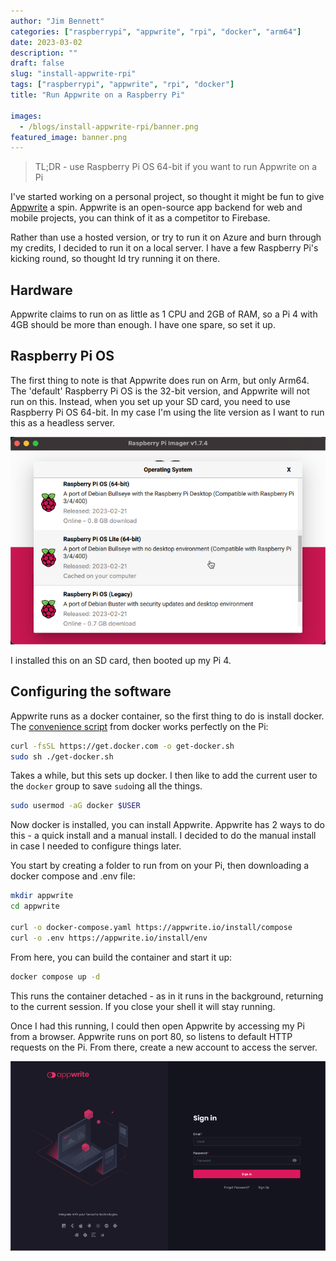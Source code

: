 ```yaml
---
author: "Jim Bennett"
categories: ["raspberrypi", "appwrite", "rpi", "docker", "arm64"]
date: 2023-03-02
description: ""
draft: false
slug: "install-appwrite-rpi"
tags: ["raspberrypi", "appwrite", "rpi", "docker"]
title: "Run Appwrite on a Raspberry Pi"

images:
  - /blogs/install-appwrite-rpi/banner.png
featured_image: banner.png
---
```


> TL;DR - use Raspberry Pi OS 64-bit if you want to run Appwrite on a Pi

I've started working on a personal project, so thought it might be fun to give [Appwrite](https://appwrite.io) a spin. Appwrite is an open-source app backend for web and mobile projects, you can think of it as a competitor to Firebase.

Rather than use a hosted version, or try to run it on Azure and burn through my credits, I decided to run it on a local server. I have a few Raspberry Pi's kicking round, so thought Id try running it on there.

## Hardware

Appwrite claims to run on as little as 1 CPU and 2GB of RAM, so a Pi 4 with 4GB should be more than enough. I have one spare, so set it up.

## Raspberry Pi OS

The first thing to note is that Appwrite does run on Arm, but only Arm64. The 'default' Raspberry Pi OS is the 32-bit version, and Appwrite will not run on this. Instead, when you set up your SD card, you need to use Raspberry Pi OS 64-bit. In my case I'm using the lite version as I want to run this as a headless server.

![The Raspberry pi OS lite 64-bit option in the imager](rpi-os-lite.png)

I installed this on an SD card, then booted up my Pi 4.

## Configuring the software

Appwrite runs as a docker container, so the first thing to do is install docker. The [convenience script](https://docs.docker.com/engine/install/debian/#install-using-the-convenience-script) from docker works perfectly on the Pi:

```bash
curl -fsSL https://get.docker.com -o get-docker.sh
sudo sh ./get-docker.sh
```

Takes a while, but this sets up docker. I then like to add the current user to the `docker` group to save `sudo`ing all the things.

```bash
sudo usermod -aG docker $USER
```

Now docker is installed, you can install Appwrite. Appwrite has 2 ways to do this - a quick install and a manual install. I decided to do the manual install in case I needed to configure things later.

You start by creating a folder to run from on your Pi, then downloading a docker compose and .env file:

```bash
mkdir appwrite
cd appwrite

curl -o docker-compose.yaml https://appwrite.io/install/compose
curl -o .env https://appwrite.io/install/env
```

From here, you can build the container and start it up:

```bash
docker compose up -d
```

This runs the container detached - as in it runs in the background, returning to the current session. If you close your shell it will stay running.

Once I had this running, I could then open Appwrite by accessing my Pi from a browser. Appwrite runs on port 80, so listens to default HTTP requests on the Pi. From there, create a new account to access the server.

![The appwrite login screen](appwrite-sign-in.png)
